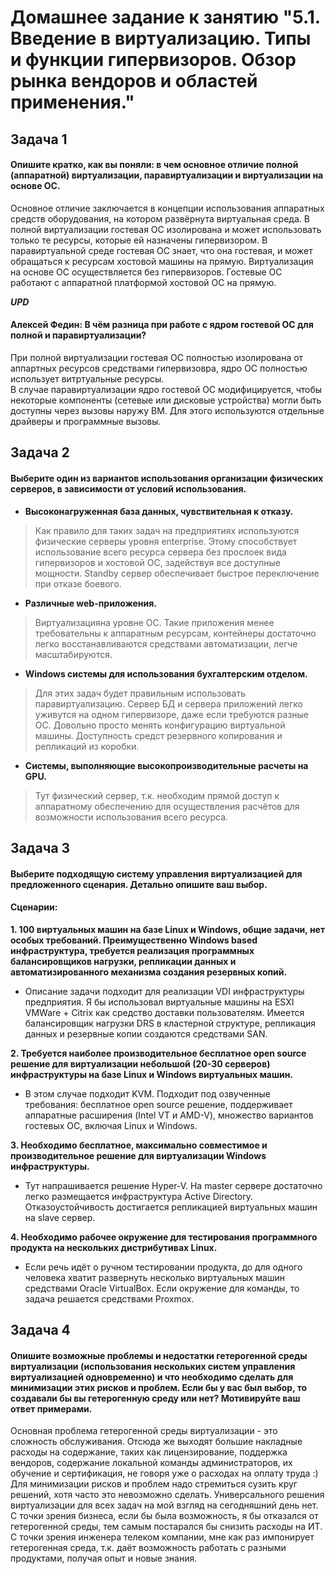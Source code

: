 # Домашнее задание к занятию "5.1. Введение в виртуализацию. Типы и функции гипервизоров. Обзор рынка вендоров и областей применения."

## Задача 1

#### Опишите кратко, как вы поняли: в чем основное отличие полной (аппаратной) виртуализации, паравиртуализации и виртуализации на основе ОС.

Основное отличие заключается в концепции использования аппаратных средств оборудования, на котором развёрнута виртуальная среда. В полной виртуализации гостевая ОС изолирована и может использовать только те ресурсы, которые ей назначены гипервизором. В паравиртуальной среде гостевая ОС знает, что она гостевая, и может обращаться к ресурсам хостовой машины на прямую. Виртуализация на основе ОС осуществляется без гипервизоров. Гостевые ОС работают с аппаратной платформой хостовой ОС на прямую.  


***UPD***
#### Алексей Федин: В чём разница при работе с ядром гостевой ОС для полной и паравиртуализации?  
При полной виртуализации гостевая ОС полностью изолирована от аппартных ресурсов средствами гипервизовра, ядро ОС полностью использует витртуальные ресурсы.  
В случае паравиртуализации ядро гостевой ОС модифицируется, чтобы некоторые компоненты (сетевые или дисковые устройства) могли быть доступны через вызовы наружу ВМ. Для этого используются отдельные драйверы и программные вызовы.
## Задача 2

#### Выберите один из вариантов использования организации физических серверов, в зависимости от условий использования.

+ **Высоконагруженная база данных, чувствительная к отказу.**  
>Как правило для таких задач на предприятиях используются физические серверы уровня enterprise. Этому способствует использование всего ресурса сервера без прослоек вида гипервизоров и хостовой ОС, задействуя все доступные мощности. Standby сервер обеспечивает быстрое переключение при отказе боевого.  
+ **Различные web-приложения.**  
>Виртуализацияна уровне ОС. Такие приложения менее требовательны к аппаратным ресурсам, контейнеры достаточно легко восстанавливаются средствами автоматизации, легче масштабируются.  
+ **Windows системы для использования бухгалтерским отделом.**  
>Для этих задач будет правильным использовать паравиртуализацию. Сервер БД и сервера приложений легко уживутся на одном гипервизоре, даже если требуются разные ОС. Довольно просто менять конфигурацию виртуальной машины. Доступность средст резервного копирования и репликаций из коробки.  
+ **Системы, выполняющие высокопроизводительные расчеты на GPU.**  
>Тут физический сервер, т.к. необходим прямой доступ к аппаратному обеспечению для осуществления расчётов для возможности использования всего ресурса.

## Задача 3

#### Выберите подходящую систему управления виртуализацией для предложенного сценария. Детально опишите ваш выбор.

#### Сценарии:


**1. 100 виртуальных машин на базе Linux и Windows, общие задачи, нет особых требований. Преимущественно Windows based инфраструктура, требуется реализация программных балансировщиков нагрузки, репликации данных и автоматизированного механизма создания резервных копий.**  

- Описание задачи подходит для реализации VDI инфраструктуры предприятия. Я бы использовал виртуальные машины на ESXI VMWare + Citrix как средство доставки пользователям. Имеется балансировщик нагрузки DRS в кластерной структуре, репликация данных и резервные копии создаются средствами SAN.

**2. Требуется наиболее производительное бесплатное open source решение для виртуализации небольшой (20-30 серверов) инфраструктуры на базе Linux и Windows виртуальных машин.**  

- В этом случае подходит KVM. Подходит под озвученные требования: бесплатное open source решение, поддерживает аппаратные расширения (Intel VT и AMD-V), множество вариантов гостевых ОС, включая Linux и Windows.  

**3. Необходимо бесплатное, максимально совместимое и производительное решение для виртуализации Windows инфраструктуры.**  

- Тут напрашивается решение Hyper-V. На master сервере достаточно легко размещается инфраструктура Active Directory. Отказоустойчивость достигается репликацией виртуальных машин на slave сервер.  

**4. Необходимо рабочее окружение для тестирования программного продукта на нескольких дистрибутивах Linux.**  

- Если речь идёт о ручном тестировании продукта, до для одного человека хватит развернуть несколько виртуальных машин средствами Oracle VirtualBox. Если окружение для команды, то задача решается средствами Proxmox.


## Задача 4  
#### Опишите возможные проблемы и недостатки гетерогенной среды виртуализации (использования нескольких систем управления виртуализацией одновременно) и что необходимо сделать для минимизации этих рисков и проблем. Если бы у вас был выбор, то создавали бы вы гетерогенную среду или нет? Мотивируйте ваш ответ примерами.  

Основная проблема гетерогенной среды виртуализации - это сложность обслуживания. Отсюда же выходят большие накладные расходы на содержание, таких как лицензирование, поддержка вендоров, содержание локальной команды администраторов, их обучение и сертификация, не говоря уже о расходах на оплату труда :)  
Для минимизации рисков и проблем надо стремиться сузить круг решений, хотя часто это невозможно сделать. Универсального решения виртуализации для всех задач на мой взгляд на сегодняшний день нет.  
С точки зрения бизнеса, если бы была возможность, я бы отказался от гетерогенной среды, тем самым постарался бы снизить расходы на ИТ.
С точки зрения инженера телеком компании, мне как раз импонирует гетерогенная среда, т.к. даёт возможность работать с разными продуктами, получая опыт и новые знания.

